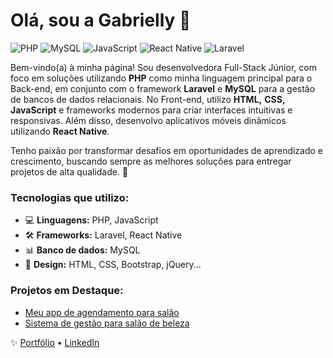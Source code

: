 # Olá, sou a Gabrielly 👋
![PHP](https://img.shields.io/badge/PHP-777BB4?style=for-the-badge&logo=php&logoColor=white)
![MySQL](https://img.shields.io/badge/MySQL-4479A1?style=for-the-badge&logo=mysql&logoColor=white)
![JavaScript](https://img.shields.io/badge/JavaScript-F7DF1E?style=for-the-badge&logo=javascript&logoColor=black)
![React Native](https://img.shields.io/badge/React_Native-20232A?style=for-the-badge&logo=react&logoColor=61DAFB)
![Laravel](https://img.shields.io/badge/Laravel-FF2D20?style=for-the-badge&logo=laravel&logoColor=white)

Bem-vindo(a) à minha página!
Sou desenvolvedora Full-Stack Júnior, com foco em soluções utilizando **PHP** como minha linguagem principal para o Back-end, em conjunto com o framework **Laravel** e **MySQL** para a gestão de bancos de dados relacionais. No Front-end, utilizo **HTML,** **CSS,** **JavaScript** e frameworks modernos para criar interfaces intuitivas e responsivas. Além disso, desenvolvo aplicativos móveis dinâmicos utilizando **React Native**.

Tenho paixão por transformar desafios em oportunidades de aprendizado e crescimento, buscando sempre as melhores soluções para entregar projetos de alta qualidade. 🚀

### Tecnologias que utilizo:
- 💻 **Linguagens:** PHP, JavaScript
- 🛠 **Frameworks:** Laravel, React Native
- 📊 **Banco de dados:** MySQL
- 🎨 **Design:** HTML, CSS, Bootstrap, jQuery...

### Projetos em Destaque:
- [Meu app de agendamento para salão](link_do_projeto)
- [Sistema de gestão para salão de beleza](link_do_projeto)

✨ [Portfólio](link_portfolio) • [LinkedIn](link_linkedin)



